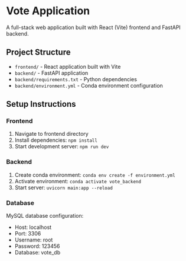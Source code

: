 # Vote Application

A full-stack web application built with React (Vite) frontend and FastAPI backend.

## Project Structure

- `frontend/` - React application built with Vite
- `backend/` - FastAPI application
- `backend/requirements.txt` - Python dependencies
- `backend/environment.yml` - Conda environment configuration

## Setup Instructions

### Frontend
1. Navigate to frontend directory
2. Install dependencies: `npm install`
3. Start development server: `npm run dev`

### Backend
1. Create conda environment: `conda env create -f environment.yml`
2. Activate environment: `conda activate vote_backend`
3. Start server: `uvicorn main:app --reload`

### Database
MySQL database configuration:
- Host: localhost
- Port: 3306
- Username: root
- Password: 123456
- Database: vote_db